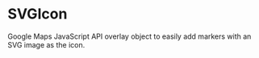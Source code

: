 # SVGIcon
Google Maps JavaScript API overlay object to easily add markers with an SVG image as the icon.
